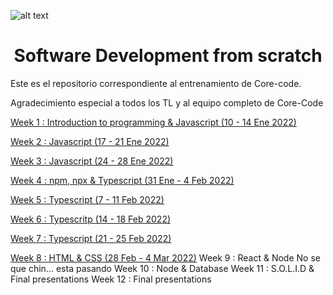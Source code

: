 ![alt text](https://uploads-ssl.webflow.com/5eb2f56932c3562feab232e3/5f73550d00249e7e96c9f3de_Logo.png 'corecodeio')

</a>

<h1 align="center">Software Development from scratch</h1>

Este es el repositorio correspondiente al entrenamiento de Core-code.

Agradecimiento especial a todos los TL y al equipo completo de Core-Code


[Week 1 : Introduction to programming & Javascript (10 - 14 Ene 2022)](https://github.com/gabrielmoyeda/core-code/tree/master/Week%201) 

[Week 2 : Javascript (17 - 21 Ene 2022)](https://github.com/gabrielmoyeda/core-code/tree/master/Week%202)

[Week 3 : Javascript (24 - 28 Ene 2022)](https://github.com/gabrielmoyeda/core-code/tree/master/Week%203)

[Week 4 : npm, npx & Typescript (31 Ene - 4 Feb 2022)](https://github.com/gabrielmoyeda/core-code/tree/master/Week%204)

[Week 5 : Typescript (7 - 11 Feb 2022)](https://github.com/gabrielmoyeda/core-code/tree/master/Week%205)

[Week 6 : Typescritp (14 - 18 Feb 2022)](https://github.com/gabrielmoyeda/core-code/tree/master/Week%206)

[Week 7 : Typescript (21 - 25 Feb 2022)](https://github.com/gabrielmoyeda/core-code/tree/master/Week%207)

[Week 8 : HTML & CSS (28 Feb - 4 Mar 2022)](https://github.com/gabrielmoyeda/core-code/tree/master/Week%208)
Week 9 : React & Node  No se que chin... esta pasando
Week 10 : Node & Database
Week 11 : S.O.L.I.D & Final presentations
Week 12 : Final presentations
